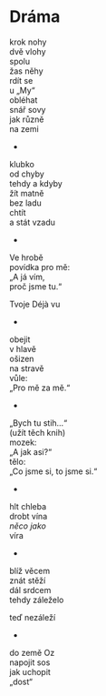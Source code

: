 Dráma
=====

krok nohy  
dvě vlohy  
spolu  
žas něhy  
rdít se  
u „My“  
obléhat  
snář sovy  
jak různě  
na zemi

*

klubko  
od chyby  
tehdy a kdyby  
žít matně  
bez ladu  
chtít  
a stát vzadu

*

Ve hrobě  
povídka pro mě:  
„A já vím,  
proč jsme tu.“

Tvoje Déjà vu

*

obejit  
v hlavě  
ošizen  
na stravě  
vůle:  
„Pro mě za mě.“

*

„Bych tu stih...“  
(užít těch knih)  
mozek:  
„A jak asi?“  
tělo:  
„Co jsme si, to jsme si.“

*

hlt chleba  
drobt vína  
*něco jako*  
víra

*

blíž věcem  
znát stěží  
dál srdcem  
tehdy záleželo

teď nezáleží

*

do země Oz  
napojit sos  
jak uchopit  
„dost“


